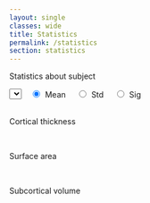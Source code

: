 ```yaml
---
layout: single
classes: wide
title: Statistics
permalink: /statistics
section: statistics
---
```


Statistics about subject

<div id="statsContainer">
        <select id="statsDropdown" onchange="updateStatsPlot(this.value)">
            <!-- GIF options will be populated here -->
        </select>
        <br>
        <div id="radioContainer">
            <input type="radio" id="meanRadio" name="statsOption" value="mean" checked>
            <label for="meanRadio">Mean</label>
            <input type="radio" id="stdRadio" name="statsOption" value="std">
            <label for="stdRadio">Std</label>
            <input type="radio" id="sigRadio" name="statsOption" value="sig">
            <label for="sigRadio">Sig</label>
        </div>
</div>
<br>
<div id="thicknessContainer">
    <p>Cortical thickness</p>
    <div id="thicknessChart"></div>
</div>
<br>
<div id="areaContainer">
    <p> Surface area </p>
    <div id="areaChart"></div>
</div>
<br>
<div id="volumeContainer">
    <p>Subcortical volume</p>
    <div id="volumeChart"></div>
</div>

<style>
    #statsContainer {
        display: flex;
        align-items: center;

    }
    #radioContainer input[type="radio"] {
        display: inline-block;
        margin-right: 5px;
        margin-left: 20px;
    }
    #radioContainer label {
        display: inline-block;
    }
</style>
